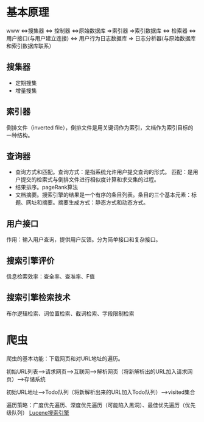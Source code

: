 # 基本原理
www <=>搜集器 <=> 控制器 <=>原始数据库 =>索引器 =>索引数据库 <=> 检索器 <=> 用户接口(与用户建立连接) <=> 用户行为日志数据库 => 日志分析器(与原始数据库和索引数据库联系）
 
## 搜集器
+ 定期搜集
+ 增量搜集

## 索引器
倒排文件（inverted file），倒排文件是用关键词作为索引，文档作为索引目标的一种结构。

## 查询器
- 查询方式和匹配。查询方式：是指系统允许用户提交查询的形式。 匹配：是用户提交的检索式与倒排文件进行相似度计算和求交集的过程。
- 结果排序。pageRank算法
- 文档摘要。搜索引擎的结果是一个有序的条目列表。条目的三个基本元素：标题、网址和摘要。摘要生成方式：静态方式和动态方式。

## 用户接口 
作用：输入用户查询，提供用户反馈。分为简单接口和复杂接口。

## 搜索引擎评价
信息检索效率：查全率、查准率、F值
## 搜索引擎检索技术
布尔逻辑检索、词位置检索、截词检索、字段限制检索
# 爬虫
爬虫的基本功能：下载网页和对URL地址的遍历。

初始URL列表——>请求网页——>互联网——>解析网页（将新解析出的URL加入请求网页）——>存储系统

初始URL地址——>Todo队列（将新解析出来的URL加入Todo队列）——>visited集合

遍历策略：广度优先遍历、深度优先遍历（可能陷入黑洞）、最佳优先遍历（优先级队列）
[Lucene搜索引擎](https://github.com/ylxfc/WebSpider)
